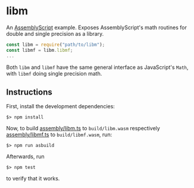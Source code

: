 libm
====

An [AssemblyScript](http://assemblyscript.org) example. Exposes AssemblyScript's math routines for double and single precision as a library.

```ts
const libm = require("path/to/libm");
const libmf = libm.libmf;
...
```

Both `libm` and `libmf` have the same general interface as JavaScript's `Math`, with `libmf` doing single precision math.

Instructions
------------

First, install the development dependencies:

```
$> npm install
```

Now, to build [assembly/libm.ts](./assembly/libm.ts) to `build/libm.wasm` respectively [assembly/libmf.ts](./assembly/libmf.ts) to `build/libmf.wasm`, run:

```
$> npm run asbuild
```

Afterwards, run

```
$> npm test
```

to verify that it works.
